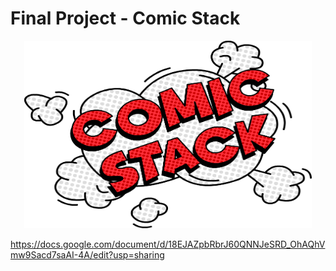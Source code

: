 # Final Project - Comic Stack

<p align="center">
  <img width="460" height="300" src="/ComicStack.png">
</p>

https://docs.google.com/document/d/18EJAZpbRbrJ60QNNJeSRD_OhAQhVmw9Sacd7saAI-4A/edit?usp=sharing
